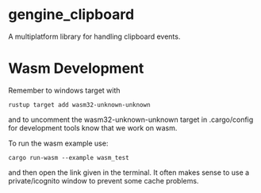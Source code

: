 # gengine_clipboard
A multiplatform library for handling clipboard events.

# Wasm Development
Remember to windows target with
```
rustup target add wasm32-unknown-unknown
```
and to uncomment the wasm32-unknown-unknown target in .cargo/config for development tools know that we work on wasm.

To run the wasm example use:
```
cargo run-wasm --example wasm_test
```
and then open the link given in the terminal. It often makes sense to use a private/icognito window to prevent some cache problems.
